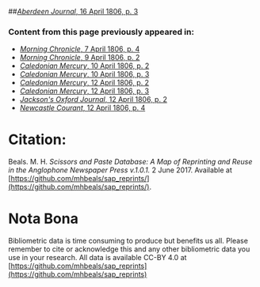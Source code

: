 ##[*Aberdeen Journal*, 16 April 1806, p. 3](https://mhbeals.github.io/sap_html/Aberdeen-Journal/Aberdeen-Journal-16-April-1806-p-3)

### Content from this page previously appeared in:
+ [*Morning Chronicle*, 7 April 1806, p. 4](https://mhbeals.github.io/sap_html/Morning-Chronicle/Morning-Chronicle-7-April-1806-p-4)
+ [*Morning Chronicle*, 9 April 1806, p. 2](https://mhbeals.github.io/sap_html/Morning-Chronicle/Morning-Chronicle-9-April-1806-p-2)
+ [*Caledonian Mercury*, 10 April 1806, p. 2](https://mhbeals.github.io/sap_html/Caledonian-Mercury/Caledonian-Mercury-10-April-1806-p-2)
+ [*Caledonian Mercury*, 10 April 1806, p. 3](https://mhbeals.github.io/sap_html/Caledonian-Mercury/Caledonian-Mercury-10-April-1806-p-3)
+ [*Caledonian Mercury*, 12 April 1806, p. 2](https://mhbeals.github.io/sap_html/Caledonian-Mercury/Caledonian-Mercury-12-April-1806-p-2)
+ [*Caledonian Mercury*, 12 April 1806, p. 3](https://mhbeals.github.io/sap_html/Caledonian-Mercury/Caledonian-Mercury-12-April-1806-p-3)
+ [*Jackson's Oxford Journal*, 12 April 1806, p. 2](https://mhbeals.github.io/sap_html/Jackson's-Oxford-Journal/Jackson's-Oxford-Journal-12-April-1806-p-2)
+ [*Newcastle Courant*, 12 April 1806, p. 4](https://mhbeals.github.io/sap_html/Newcastle-Courant/Newcastle-Courant-12-April-1806-p-4)
                    
# Citation: 

Beals. M. H. *Scissors and Paste Database: A Map of Reprinting and Reuse in the Anglophone Newspaper Press v.1.0.1.* 2 June 2017. Available at [https://github.com/mhbeals/sap_reprints/](https://github.com/mhbeals/sap_reprints/). 
                    
# Nota Bona

Bibliometric data is time consuming to produce but benefits us all. Please remember to cite or acknowledge this and any other bibliometric data you use in your research. All data is available CC-BY 4.0 at [https://github.com/mhbeals/sap_reprints](https://github.com/mhbeals/sap_reprints)